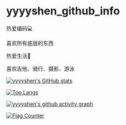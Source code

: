 # yyyyshen_github_info

热爱编码💻

喜欢所有底层的东西

热爱生活🌆

喜欢吉他、骑行、摄影、游泳


[![yyyyshen's GitHub stats](https://github-readme-stats.vercel.app/api?username=Yyyyshen&hide=contribs,prs&show_icons=true&theme=city_lights)](https://github.com/anuraghazra/github-readme-stats)

[![Top Langs](https://github-readme-stats.vercel.app/api/top-langs/?username=Yyyyshen&layout=compact&hide=javascript,html,css&theme=city_lights)](https://github.com/anuraghazra/github-readme-stats)

[![yyyyshen's github activity graph](https://activity-graph.herokuapp.com/graph?username=Yyyyshen&theme=dracula)](https://github.com/ashutosh00710/github-readme-activity-graph)

<!-- ![](https://visitor-badge.glitch.me/badge?page_id=Yyyyshen) -->

<a href="https://info.flagcounter.com/uiYG"><img src="https://s11.flagcounter.com/count2/uiYG/bg_FFFFFF/txt_000000/border_CCCCCC/columns_6/maxflags_12/viewers_0/labels_1/pageviews_1/flags_0/percent_0/" alt="Flag Counter" border="0"></a>

